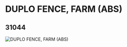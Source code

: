 # DUPLO FENCE, FARM (ABS)
## 31044
![DUPLO FENCE, FARM (ABS)](https://lc-www-live-s.legocdn.com/media/bricks/5/2/4100448.jpg)
